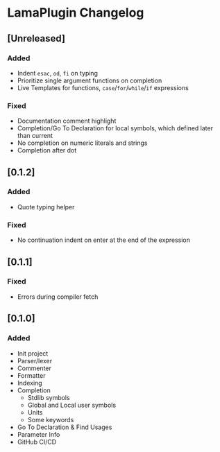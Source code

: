 <!-- Keep a Changelog guide -> https://keepachangelog.com -->

# LamaPlugin Changelog

## [Unreleased]
### Added
- Indent `esac`, `od`, `fi` on typing 
- Prioritize single argument functions on completion
- Live Templates for functions, `case`/`for`/`while`/`if` expressions

### Fixed
- Documentation comment highlight
- Completion/Go To Declaration for local symbols, which defined later than current
- No completion on numeric literals and strings
- Completion after dot

## [0.1.2]
### Added
- Quote typing helper

### Fixed
- No continuation indent on enter at the end of the expression

## [0.1.1]
### Fixed
- Errors during compiler fetch

## [0.1.0]
### Added
- Init project
- Parser/lexer
- Commenter
- Formatter
- Indexing
- Completion 
   - Stdlib symbols
   - Global and Local user symbols
   - Units
   - Some keywords
- Go To Declaration & Find Usages
- Parameter Info
- GitHub CI/CD